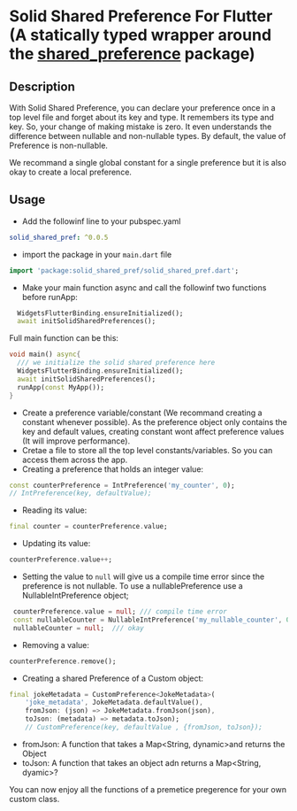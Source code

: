 # Solid Shared Preference For Flutter (A statically typed wrapper around the [shared_preference](http://https://pub.dev/packages/shared_preferences "shared_preference") package)

## Description

With Solid Shared Preference, you can declare your preference once in a top level file and forget about its key and type. It remembers its type and key. So, your change of making mistake is zero. It even understands the difference between nullable and non-nullable types. By default, the value of Preference is non-nullable.

We recommand a single global constant for a single preference but it is also okay to create a local preference.

## Usage

- Add the followinf line to your pubspec.yaml

```yaml
solid_shared_pref: ^0.0.5
```

- import the package in your `main.dart` file

```dart
import 'package:solid_shared_pref/solid_shared_pref.dart';
```

- Make your main function async and call the followinf two functions before runApp:

```dart
  WidgetsFlutterBinding.ensureInitialized();
  await initSolidSharedPreferences();
```

Full main function can be this:

```dart
void main() async{
  /// we initialize the solid shared preference here
  WidgetsFlutterBinding.ensureInitialized();
  await initSolidSharedPreferences();
  runApp(const MyApp());
}
```

- Create a preference variable/constant (We recommand creating a constant whenever possible). As the preference object only contains the key and default values, creating constant wont affect preference values (It will improve performance).
- Cretae a file to store all the top level constants/variables. So you can access them across the app.
- Creating a preference that holds an integer value:

```dart
const counterPreference = IntPreference('my_counter', 0);
// IntPreference(key, defaultValue);
```

- Reading its value:

```dart
final counter = counterPreference.value;
```

- Updating its value:

```dart
counterPreference.value++;
```

- Setting the value to `null` will give us a compile time error since the preference is not nullable. To use a nullablePreference use a NullableIntPreference object;

```dart
 counterPreference.value = null; /// compile time error
 const nullableCounter = NullableIntPreference('my_nullable_counter', 0);
 nullableCounter = null;  /// okay
```

- Removing a value:

```dart
counterPreference.remove();
```

- Creating a shared Preference of a Custom object:

```dart
final jokeMetadata = CustomPreference<JokeMetadata>(
    'joke_metadata', JokeMetadata.defaultValue(),
    fromJson: (json) => JokeMetadata.fromJson(json),
    toJson: (metadata) => metadata.toJson);
	// CustomPreference(key, defaultValue , {fromJson, toJson});
```

- fromJson: A function that takes a Map<String, dynamic>and returns the Object
- toJson: A function that takes an object adn returns a Map<String, dyamic>?

You can now enjoy all the functions of a premetice pregerence for your own custom class.
